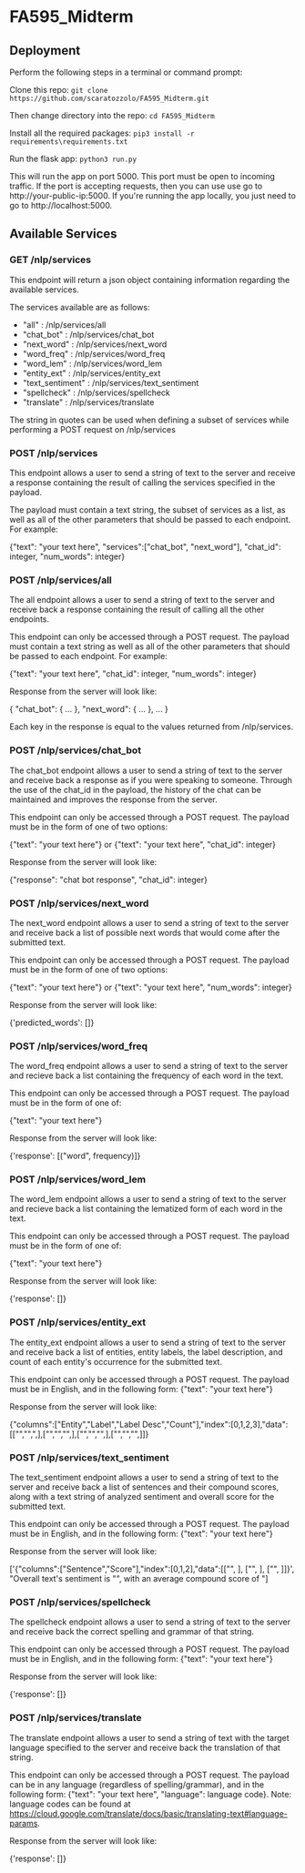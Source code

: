 # FA595_Midterm

## Deployment

Perform the following steps in a terminal or command prompt:

Clone this repo: ```git clone https://github.com/scaratozzolo/FA595_Midterm.git```

Then change directory into the repo: ```cd FA595_Midterm```

Install all the required packages: ```pip3 install -r requirements\requirements.txt```

Run the flask app: ```python3 run.py```

This will run the app on port 5000. This port must be open to incoming traffic. If the port is accepting requests, then you can use use go to http://your-public-ip:5000. If you're running the app locally, you just need to go to http://localhost:5000.

## Available Services

### GET /nlp/services

This endpoint will return a json object containing information regarding the available services.

The services available are as follows:

 - "all" : /nlp/services/all
 - "chat_bot" : /nlp/services/chat_bot
 - "next_word" : /nlp/services/next_word
 - "word_freq" : /nlp/services/word_freq
 - "word_lem" : /nlp/services/word_lem
 - "entity_ext" : /nlp/services/entity_ext
 - "text_sentiment" : /nlp/services/text_sentiment
 - "spellcheck" : /nlp/services/spellcheck
 - "translate" : /nlp/services/translate 

 The string in quotes can be used when defining a subset of services while performing a POST request on /nlp/services

### POST /nlp/services 

This endpoint allows a user to send a string of text to the server and receive a response containing the result of calling the services specified in the payload.

The payload must contain a text string, the subset of services as a list, as well as all of the other parameters that should be passed to each endpoint.
For example:

{"text": "your text here", "services":["chat_bot", "next_word"], "chat_id": integer, "num_words": integer}

### POST /nlp/services/all

The all endpoint allows a user to send a string of text to the server and receive back a response containing the result of calling all the other endpoints.

This endpoint can only be accessed through a POST request. The payload must contain a text string as well as all of the other parameters that should be passed to each endpoint. For example:

{"text": "your text here", "chat_id": integer, "num_words": integer}

Response from the server will look like:

{
  "chat_bot": {
    ...
  }, 
  "next_word": {
    ...
  },
  ...
}

Each key in the response is equal to the values returned from /nlp/services.

### POST /nlp/services/chat_bot

The chat_bot endpoint allows a user to send a string of text to the server and receive back a response as if you were speaking to someone. Through the use of the chat_id in the payload, the history of the chat can be maintained and improves the response from the server.

This endpoint can only be accessed through a POST request. The payload must be in the form of one of two options: 

{"text": "your text here"} or {"text": "your text here", "chat_id": integer}

Response from the server will look like:

{"response": "chat bot response", "chat_id": integer}


### POST /nlp/services/next_word

The next_word endpoint allows a user to send a string of text to the server and receive back a list of possible next words that would come after the submitted text. 

This endpoint can only be accessed through a POST request. The payload must be in the form of one of two options: 

{"text": "your text here"} or {"text": "your text here", "num_words": integer}

Response from the server will look like:

{'predicted_words': []}


### POST /nlp/services/word_freq

The word_freq endpoint allows a user to send a string of text to the server and recieve back a list containing the frequency of each word in the text.

This endpoint can only be accessed through a POST request. The payload must be in the form of one of: 

{"text": "your text here"}

Response from the server will look like:

{'response': [("word", frequency)]}


### POST /nlp/services/word_lem

The word_lem endpoint allows a user to send a string of text to the server and recieve back a list containing the lematized form of each word in the text.

This endpoint can only be accessed through a POST request. The payload must be in the form of one of: 

{"text": "your text here"}

Response from the server will look like:

{'response': []}


### POST /nlp/services/entity_ext

The entity_ext endpoint allows a user to send a string of text to the server and receive back a list of entities, entity labels, the label description, and count of each entity's occurrence for the submitted text. 

This endpoint can only be accessed through a POST request. The payload must be in English, and in the following form: {"text": "your text here"}

Response from the server will look like:

{"columns":["Entity","Label","Label Desc","Count"],"index":[0,1,2,3],"data":[["","",",],["","","",],["","","",],["","","",]]}


### POST /nlp/services/text_sentiment

The text_sentiment endpoint allows a user to send a string of text to the server and receive back a list of sentences and their compound scores, along with a text string of analyzed sentiment and overall score for the submitted text. 

This endpoint can only be accessed through a POST request. The payload must be in English, and in the following form: {"text": "your text here"}

Response from the server will look like:

['{"columns":["Sentence","Score"],"index":[0,1,2],"data":[["", ], ["", ], ["", ]]}', "Overall text's sentiment is "", with an average compound score of "]


### POST /nlp/services/spellcheck

The spellcheck endpoint allows a user to send a string of text to the server and receive back the correct spelling and grammar of that string. 

This endpoint can only be accessed through a POST request. The payload must be in English, and in the following form: {"text": "your text here"}

Response from the server will look like:

{'response': []}


### POST /nlp/services/translate

The translate endpoint allows a user to send a string of text with the target language specified to the server and receive back the translation of that string. 

This endpoint can only be accessed through a POST request. The payload can be in any language (regardless of spelling/grammar), and in the following form: {"text": "your text here", "language": language code}. Note: language codes can be found at https://cloud.google.com/translate/docs/basic/translating-text#language-params.

Response from the server will look like:

{'response': []}

